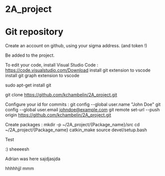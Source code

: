# 2A_project
# Git repository

Create an account on github, using your sigma address. (and token !)

Be added to the project.

To edit your code, install Visual Studio Code : https://code.visualstudio.com/Download
install git extension to vscode
install git graph extension to vscode

sudo apt-get install git

git clone https://github.com/kchambelin/2A_project.git


Configure your id for commits :
git config --global user.name "John Doe"
git config --global user.email johndoe@example.com
git remote set-url --push origin https://github.com/kchambelin/2A_project.git


Create packages :
mkdir -p ~/2A_project/{Package_name}/src
cd ~/2A_project/{Package_name}
catkin_make
source devel/setup.bash


Test

:) sheeeesh


Adrian was here
sajdjasjda

hhhhhjjl
mmm

